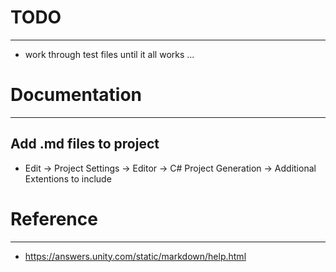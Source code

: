 # TODO
------------------------------------------------------------------------------

* work through test files until it all works ...


# Documentation
------------------------------------------------------------------------------

## Add .md files to project

* Edit -> Project Settings -> Editor -> C# Project Generation -> Additional Extentions to include



# Reference
------------------------------------------------------------------------------

* https://answers.unity.com/static/markdown/help.html

